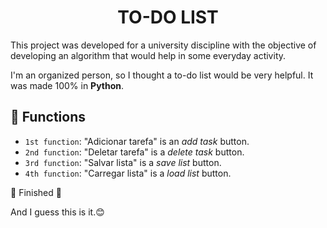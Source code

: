 <h1 align="center"> TO-DO LIST </h1>

<p>This project was developed for a university discipline with the objective of developing an algorithm that would help in some everyday activity.

I'm an organized person, so I thought a to-do list would be very helpful. It was made 100% in <b>Python</b>.</p>

## :hammer: Functions
- `1st function`: "Adicionar tarefa" is an <i>add task</i> button.
- `2nd function`: "Deletar tarefa" is a <i>delete task</i> button.
- `3rd function`: "Salvar lista" is a <i>save list</i> button.
- `4th function`: "Carregar lista" is a <i>load list</i> button.

:construction: Finished :construction:
<p>And I guess this is it.😊</p>
